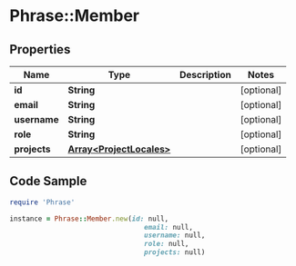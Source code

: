 # Phrase::Member

## Properties

Name | Type | Description | Notes
------------ | ------------- | ------------- | -------------
**id** | **String** |  | [optional] 
**email** | **String** |  | [optional] 
**username** | **String** |  | [optional] 
**role** | **String** |  | [optional] 
**projects** | [**Array&lt;ProjectLocales&gt;**](ProjectLocales.md) |  | [optional] 

## Code Sample

```ruby
require 'Phrase'

instance = Phrase::Member.new(id: null,
                                 email: null,
                                 username: null,
                                 role: null,
                                 projects: null)
```


